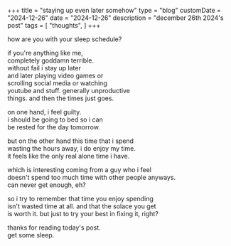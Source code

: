 +++
title = "staying up even later somehow"
type = "blog"
customDate = "2024-12-26"
date = "2024-12-26"
description = "december 26th 2024's post"
tags = [
    "thoughts",
]
+++

how are you with your sleep schedule?

if you're anything like me,\
completely goddamn terrible.\
without fail i stay up later\
and later playing video games or\
scrolling social media or watching\
youtube and stuff. generally unproductive\
things. and then the times just goes.

on one hand, i feel guilty.\
i should be going to bed so i can\
be rested for the day tomorrow.

but on the other hand this time that i spend\
wasting the hours away, i do enjoy my time.\
it feels like the only real alone time i have.

which is interesting coming from a guy who i feel\
doesn't spend too much time with other people anyways.\
can never get enough, eh?

so i try to remember that time you enjoy spending\
isn't wasted time at all. and that the solace you get\
is worth it. but just to try your best in fixing it, right?

thanks for reading today's post.\
get some sleep.